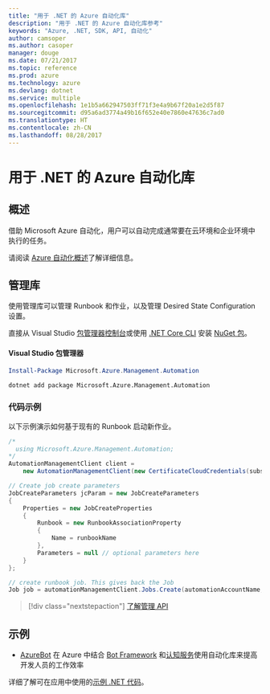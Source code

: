 ```yaml
---
title: "用于 .NET 的 Azure 自动化库"
description: "用于 .NET 的 Azure 自动化库参考"
keywords: "Azure, .NET, SDK, API, 自动化"
author: camsoper
ms.author: casoper
manager: douge
ms.date: 07/21/2017
ms.topic: reference
ms.prod: azure
ms.technology: azure
ms.devlang: dotnet
ms.service: multiple
ms.openlocfilehash: 1e1b5a662947503ff71f3e4a9b67f20a1e2d5f87
ms.sourcegitcommit: d95a6ad3774a49b16f652e40e7860e47636c7ad0
ms.translationtype: HT
ms.contentlocale: zh-CN
ms.lasthandoff: 08/28/2017
---
```

# <a name="azure-automation-libraries-for-net"></a>用于 .NET 的 Azure 自动化库

## <a name="overview"></a>概述

借助 Microsoft Azure 自动化，用户可以自动完成通常要在云环境和企业环境中执行的任务。 

请阅读 [Azure 自动化概述](/azure/automation/automation-intro)了解详细信息。

## <a name="management-library"></a>管理库

使用管理库可以管理 Runbook 和作业，以及管理 Desired State Configuration 设置。

直接从 Visual Studio [包管理器控制台][PackageManager]或使用 [.NET Core CLI][DotNetCLI] 安装 [NuGet 包](https://www.nuget.org/packages/Microsoft.Azure.Management.Automation)。

#### <a name="visual-studio-package-manager"></a>Visual Studio 包管理器

```powershell
Install-Package Microsoft.Azure.Management.Automation
```

```bash
dotnet add package Microsoft.Azure.Management.Automation
```

### <a name="code-example"></a>代码示例

以下示例演示如何基于现有的 Runbook 启动新作业。

```csharp
/*
  using Microsoft.Azure.Management.Automation;
*/
AutomationManagementClient client =
    new AutomationManagementClient(new CertificateCloudCredentials(subscriptionId, cert));

// Create job create parameters
JobCreateParameters jcParam = new JobCreateParameters
{
    Properties = new JobCreateProperties
    {
        Runbook = new RunbookAssociationProperty
        {
            Name = runbookName
        },
        Parameters = null // optional parameters here
    }
};

// create runbook job. This gives back the Job
Job job = automationManagementClient.Jobs.Create(automationAccountName, jcParam).Job;
```

> [!div class="nextstepaction"]
> [了解管理 API](/dotnet/api/overview/azure/automation/management)

## <a name="samples"></a>示例

* [AzureBot](https://github.com/Microsoft/AzureBot) 在 Azure 中结合 [Bot Framework](https://docs.microsoft.com/bot-framework/) 和[认知服务](/cognitive-services)使用自动化库来提高开发人员的工作效率

详细了解可在应用中使用的[示例 .NET 代码](https://azure.microsoft.com/resources/samples/?platform=dotnet)。

[PackageManager]: https://docs.microsoft.com/nuget/tools/package-manager-console
[DotNetCLI]: https://docs.microsoft.com/dotnet/core/tools/dotnet-add-package
